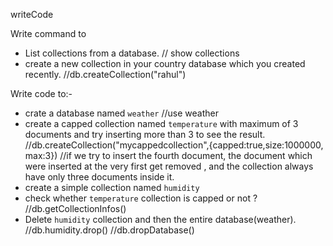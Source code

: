 writeCode

Write command to

- List collections from a database.
  // show collections
- create a new collection in your country database which you created recently.
  //db.createCollection("rahul")

Write code to:-

- crate a database named `weather`
  //use weather
- create a capped collection named `temperature` with maximum of 3 documents and try inserting more than 3 to see the result.
  //db.createCollection("mycappedcollection",{capped:true,size:1000000, max:3})
  //if we try to insert the fourth document, the document which were inserted at the very first get removed , and the collection always have only three documents inside it.
- create a simple collection named `humidity`
- check whether `temperature` collection is capped or not ?
  //db.getCollectionInfos()
- Delete `humidity` collection and then the entire database(weather).
  //db.humidity.drop()
  //db.dropDatabase()
